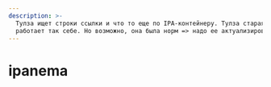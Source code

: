 ```yaml
---
description: >-
  Тулза ищет строки ссылки и что то еще по IPA-контейнеру. Тулза старая,
  работает так себе. Но возможно, она была норм => надо ее актуализировать.
---
```


# ipanema

